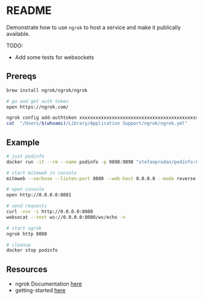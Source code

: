 # README

Demonstrate how to use `ngrok` to host a service and make it publically available.  

TODO:  

* Add some tests for websockets

## Prereqs

```sh
brew install ngrok/ngrok/ngrok
```

```sh
# go and get auth token
open https://ngrok.com/

ngrok config add-authtoken xxxxxxxxxxxxxxxxxxxxxxxxxxxxxxxxxxxxxxxxxxxxxxx
cat  "/Users/$(whoami)/Library/Application Support/ngrok/ngrok.yml"
```

## Example

```sh
# just podinfo
docker run -it --rm --name podinfo -p 9898:9898 "stefanprodan/podinfo:6.1.6"

# start mitmweb in console
mitmweb --verbose --listen-port 8080 --web-host 0.0.0.0 --mode reverse:http://0.0.0.0:9898

# open console
open http://0.0.0.0:8081

# send requests
curl -vvv -i http://0.0.0.0:8080
websocat --text ws://0.0.0.0:8080/ws/echo -n 

# start ngrok 
ngrok http 8080           

# cleanup
docker stop podinfo
```

## Resources

* ngrok Documentation [here](https://ngrok.com/docs)  
* getting-started [here](https://ngrok.com/docs/getting-started)  

